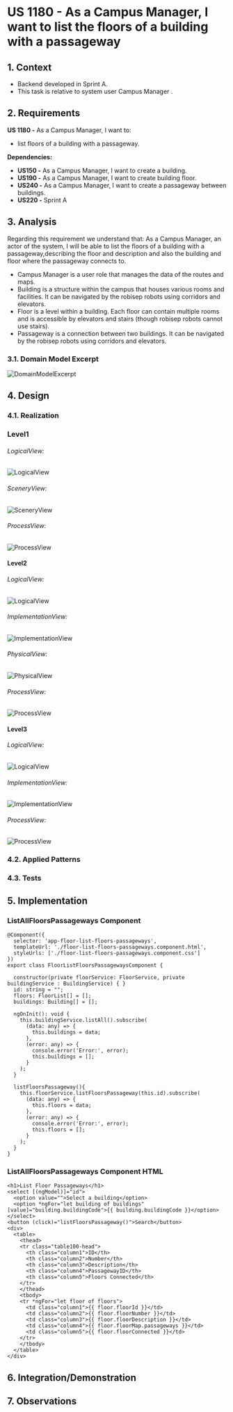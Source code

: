 # US 1180 - As a Campus Manager, I want to list the floors of a building with a passageway

## 1. Context

* Backend developed in Sprint A.
* This task is relative to system user Campus Manager .

## 2. Requirements

**US 1180 -** As a Campus Manager, I want to:

* list floors of a building with a passageway.

**Dependencies:**
- **US150 -** As a Campus Manager, I want to create a building.
- **US190 -** As a Campus Manager, I want to create building floor.
- **US240 -** As a Campus Manager, I want to create a passageway between buildings.
- **US220 -** Sprint A

## 3. Analysis

Regarding this requirement we understand that: As a Campus Manager, an actor of the system, I will be able to list the floors of a building with a passageway,describing the floor and description
and also the building and floor where the passageway connects to.
* Campus Manager is a user role that manages the data of the routes and maps.
* Building is a structure within the campus that houses various rooms and facilities. It can be navigated by the robisep robots using corridors and elevators.
* Floor is a level within a building. Each floor can contain multiple rooms and is accessible by elevators and stairs (though robisep robots cannot use stairs).
* Passageway is a connection between two buildings. It can be navigated by the robisep robots using corridors and elevators.

### 3.1. Domain Model Excerpt

![DomainModelExcerpt](Diagrams/DomainModelExcerpt.svg)

## 4. Design

### 4.1. Realization

### Level1
###### LogicalView:
![LogicalView](Diagrams/Level1/LogicalView.svg)

###### SceneryView:
![SceneryView](Diagrams/Level1/SceneryView.svg)

###### ProcessView:
![ProcessView](Diagrams/Level1/ProcessView.svg)

#### Level2

###### LogicalView:
![LogicalView](Diagrams/Level2/LogicalView.svg)

###### ImplementationView:
![ImplementationView](Diagrams/Level2/ImplementationView.svg)

###### PhysicalView:
![PhysicalView](Diagrams/Level2/PhysicalView.svg)

###### ProcessView:
![ProcessView](Diagrams/Level2/ProcessView.svg)

#### Level3
###### LogicalView:
![LogicalView](Diagrams/Level3/LogicalView.svg)

###### ImplementationView:
![ImplementationView](Diagrams/Level3/ImplementationView.svg)

###### ProcessView:
![ProcessView](Diagrams/Level3/ProcessView.svg)


### 4.2. Applied Patterns

### 4.3. Tests


## 5. Implementation

###  ListAllFloorsPassageways Component
```
@Component({
  selector: 'app-floor-list-floors-passageways',
  templateUrl: './floor-list-floors-passageways.component.html',
  styleUrls: ['./floor-list-floors-passageways.component.css']
})
export class FloorListFloorsPassagewaysComponent {

  constructor(private floorService: FloorService, private buildingService : BuildingService) { }
  id: string = "";
  floors: FloorList[] = [];
  buildings: Building[] = [];

  ngOnInit(): void {
    this.buildingService.listAll().subscribe(
      (data: any) => {
        this.buildings = data;
      },
      (error: any) => {
        console.error('Error:', error);
        this.buildings = [];
      }
    );
  }

  listFloorsPassageway(){
    this.floorService.listFloorsPassageway(this.id).subscribe(
      (data: any) => {
        this.floors = data;
      },
      (error: any) => {
        console.error('Error:', error);
        this.floors = [];
      }
    );
  }
}
````

###  ListAllFloorsPassageways Component HTML
```
<h1>List Floor Passageways</h1>
<select [(ngModel)]="id">
  <option value="">Select a building</option>
  <option *ngFor="let building of buildings" [value]="building.buildingCode">{{ building.buildingCode }}</option>
</select>
<button (click)="listFloorsPassageway()">Search</button>
<div>
  <table>
    <thead>
    <tr class="table100-head">
      <th class="column1">ID</th>
      <th class="column2">Number</th>
      <th class="column3">Description</th>
      <th class="column4">PassagewayID</th>
      <th class="column5">Floors Connected</th>
    </tr>
    </thead>
    <tbody>
    <tr *ngFor="let floor of floors">
      <td class="column1">{{ floor.floorId }}</td>
      <td class="column2">{{ floor.floorNumber }}</td>
      <td class="column3">{{ floor.floorDescription }}</td>
      <td class="column4">{{ floor.floorMap.passageways }}</td>
      <td class="column5">{{ floor.floorConnected }}</td>
    </tr>
    </tbody>
  </table>
</div>
````

## 6. Integration/Demonstration

## 7. Observations
